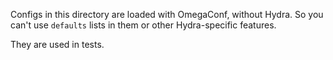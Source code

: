 Configs in this directory are loaded with OmegaConf, without Hydra. So you can't use `defaults` lists in them or other Hydra-specific features.

They are used in tests.
